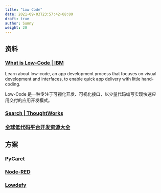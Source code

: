 ```yaml
---
title: "Low Code"
date: 2021-09-03T23:57:42+08:00
draft: true
author: Sunny
weight: 20
---
```


## 资料

### [What is Low-Code | IBM](https://www.ibm.com/cloud/learn/low-code)

Learn about low-code, an app development process that focuses on visual development and interfaces, to enable quick app delivery with little hand-coding.

Low-Code 是一种专注于可视化开发、可视化接口，以少量代码编写实现快速应用交付的应用开发模式。

### [Search | ThoughtWorks](https://www.thoughtworks.com/search?q=low+code&c=sitewide)

### [全球低代码平台开发资源大全](https://github.com/steedos/awesome-low-code)

## 方案

### [PyCaret](https://github.com/pycaret/pycaret)

### [Node-RED](https://github.com/node-red/node-red)

### [Lowdefy](https://github.com/lowdefy/lowdefy)

